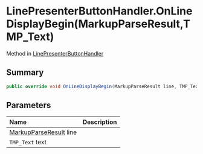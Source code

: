 # LinePresenterButtonHandler.OnLineDisplayBegin(MarkupParseResult,TMP_Text)

Method in [LinePresenterButtonHandler](/docs/api/csharp/yarn.unity.linepresenterbuttonhandler.md)

## Summary



```csharp
public override void OnLineDisplayBegin(MarkupParseResult line, TMP_Text text)
```

## Parameters

|Name|Description|
|:---|:---|
|[MarkupParseResult](/docs/api/csharp/yarn.markup.markupparseresult.md) line||
|`TMP_Text` text||

